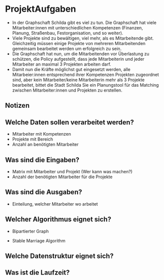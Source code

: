 # ProjektAufgaben

- In der Graphschaft Schilda gibt es viel zu tun. Die Graphschaft hat
  viele Mitarbeiter:innen mit unterschiedlichen Kompetenzen (Finanzen,
  Planung, Straßenbau, Festorganisation, und so weiter).
- Viele Projekte sind zu bewältigen, viel mehr, als es Mitarbeitende gibt.
  Gleichzeitig müssen einige Projekte von mehreren Mitarbeitenden
  gemeinsam bearbeitet werden um erfolgreich zu sein.
- Die Graphschaft hat nun, um die Mitarbeitenden vor Überlastung zu
  schützen, die Policy aufgestellt, dass jede Mitarbeiterin und jeder
  Mitarbeiter an maximal 3 Projekten arbeiten darf.
- Damit nun die Kräfte möglichst gut eingesetzt werden, alle
  Mitarbeier:innen entsprechend ihrer Kompetenzen Projekten
  zugeordnet sind,  aber kein Mitarbeiter/keine Mitarbeiterin mehr als 3
  Projekte bearbeitet, bittet die Stadt Schilda Sie ein Planungstool für
  das Matching zwischen Mitarbeiter:innen und Projekten zu erstellen.


## Notizen

## Welche Daten sollen verarbeitet werden?

- Mitarbeiter mit Kompetenzen
- Projekte mit Bereich
- Anzahl an benötigten Mitarbeiter

## Was sind die Eingaben?

- Matrix mit Mitarbeiter und Projekt (Wer kann was machen?)
- Anzahl der benötigten Mitarbeiter für die Projekte


## Was sind die Ausgaben?

- Einteilung, welcher Mitarbeiter wo arbeitet

## Welcher Algorithmus eignet sich?

- Bipartierter Graph

- Stable Marriage Algorithm

## Welche Datenstruktur eignet sich?



## Was ist die Laufzeit?



